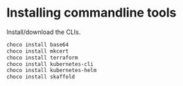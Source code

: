 # Installing commandline tools

Install/download the CLIs.

```powershell
choco install base64
choco install mkcert
choco install terraform
choco install kubernetes-cli
choco install kubernetes-helm
choco install skaffold
```
